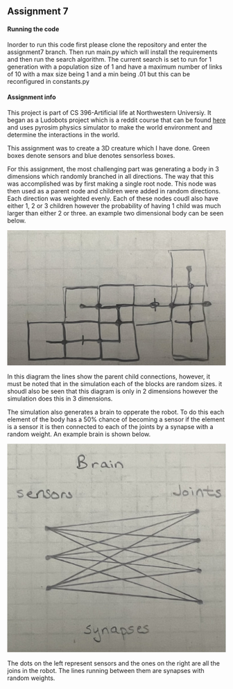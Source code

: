 ## Assignment 7

#### Running the code
Inorder to run this code first please clone the repository and enter the assignment7 branch. Then run main.py which will install the requirements and then run the search algorithm. The current search is set to run for 1 generation with a population size of 1 and have a maximum number of links of 10 with a max size being 1 and a min being .01 but this can be reconfigured in constants.py

#### Assignment info 
This project is part of CS 396-Artificial life at Northwestern Universiy. It began as a Ludobots project which is a reddit course that can be found [here](https://www.reddit.com/r/ludobots/) and uses pyrosim physics simulator to make the world environment and determine the interactions in the world. 

This assignment was to create a 3D  creature which I have done. Green boxes denote sensors and blue denotes sensorless boxes. 

For this assignment, the most challenging part was generating a body in 3 dimensions which randomly branched in all directions. The way that this was accomplished was by first making a single root node. This node was then used as a parent node and children were added in random directions. Each direction was weighted evenly. Each of these nodes coudl also have either 1, 2 or 3 children however the probability of having 1 child was much larger than either 2 or three. an example two dimensional body can be seen below. 


![image](IMG_5774.jpeg)

In this diagram the lines show the parent child connections, however, it must be noted that in the simulation each of the blocks are random sizes. it shoudl also be seen that this diagram is only in 2 dimensions however the simulation does this in 3 dimensions. 

The simulation also generates a brain to opperate the robot. To do this each element of the body has a 50% chance of becoming a sensor if the element is a sensor it is then connected to each of the joints by a synapse with a random weight. An example brain is shown below. 

![image](IMG_5773.jpeg)

The dots on the left represent sensors and the ones on the right are all the joins in the robot. The lines running between them are synapses with random weights. 
